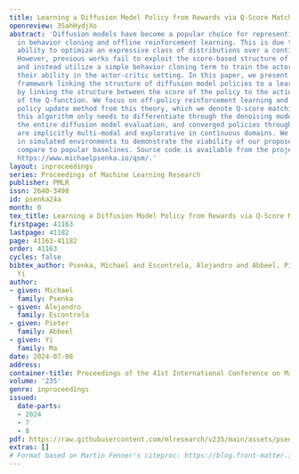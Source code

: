 ```yaml
---
title: Learning a Diffusion Model Policy from Rewards via Q-Score Matching
openreview: 35ahHydjXo
abstract: 'Diffusion models have become a popular choice for representing actor policies
  in behavior cloning and offline reinforcement learning. This is due to their natural
  ability to optimize an expressive class of distributions over a continuous space.
  However, previous works fail to exploit the score-based structure of diffusion models,
  and instead utilize a simple behavior cloning term to train the actor, limiting
  their ability in the actor-critic setting. In this paper, we present a theoretical
  framework linking the structure of diffusion model policies to a learned Q-function,
  by linking the structure between the score of the policy to the action gradient
  of the Q-function. We focus on off-policy reinforcement learning and propose a new
  policy update method from this theory, which we denote Q-score matching. Notably,
  this algorithm only needs to differentiate through the denoising model rather than
  the entire diffusion model evaluation, and converged policies through Q-score matching
  are implicitly multi-modal and explorative in continuous domains. We conduct experiments
  in simulated environments to demonstrate the viability of our proposed method and
  compare to popular baselines. Source code is available from the project website:
  https://www.michaelpsenka.io/qsm/.'
layout: inproceedings
series: Proceedings of Machine Learning Research
publisher: PMLR
issn: 2640-3498
id: psenka24a
month: 0
tex_title: Learning a Diffusion Model Policy from Rewards via Q-Score Matching
firstpage: 41163
lastpage: 41182
page: 41163-41182
order: 41163
cycles: false
bibtex_author: Psenka, Michael and Escontrela, Alejandro and Abbeel, Pieter and Ma,
  Yi
author:
- given: Michael
  family: Psenka
- given: Alejandro
  family: Escontrela
- given: Pieter
  family: Abbeel
- given: Yi
  family: Ma
date: 2024-07-08
address:
container-title: Proceedings of the 41st International Conference on Machine Learning
volume: '235'
genre: inproceedings
issued:
  date-parts:
  - 2024
  - 7
  - 8
pdf: https://raw.githubusercontent.com/mlresearch/v235/main/assets/psenka24a/psenka24a.pdf
extras: []
# Format based on Martin Fenner's citeproc: https://blog.front-matter.io/posts/citeproc-yaml-for-bibliographies/
---
```

